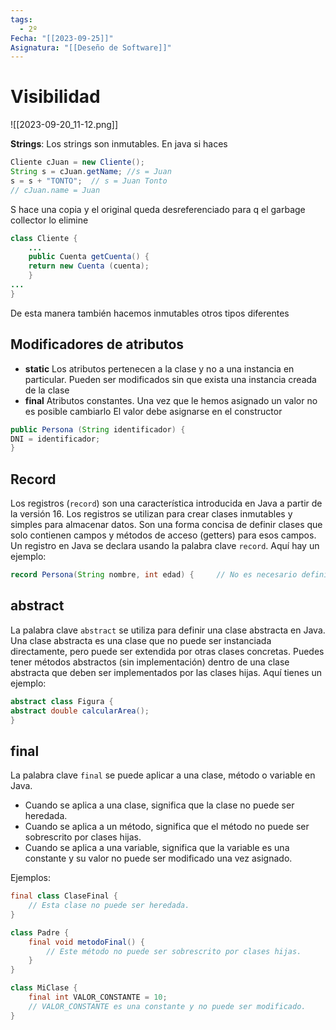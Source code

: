 ```yaml
---
tags:
  - 2º
Fecha: "[[2023-09-25]]"
Asignatura: "[[Deseño de Software]]"
---
```

# Visibilidad

![[2023-09-20_11-12.png]]

**Strings**: Los strings son inmutables. En java si haces
```java
Cliente cJuan = new Cliente();
String s = cJuan.getName; //s = Juan
s = s + "TONTO";  // s = Juan Tonto
// cJuan.name = Juan
```

S hace una copia y el original queda desreferenciado para q el garbage collector lo elimine

```java
class Cliente {
	...
	public Cuenta getCuenta() {
	return new Cuenta (cuenta);
	}
...
}
```

De esta manera también hacemos inmutables otros tipos diferentes

## Modificadores de atributos

* **static**
	Los atributos pertenecen a la clase y no a una instancia en particular.
	Pueden ser modificados sin que exista una instancia creada de la
	clase
* **final**
	Atributos constantes. Una vez que le hemos asignado un valor no es posible cambiarlo
	El valor debe asignarse en el constructor

```java
public Persona (String identificador) {
DNI = identificador;
}
```

## Record
Los registros (`record`) son una característica introducida en Java a partir de la versión 16. Los registros se utilizan para crear clases inmutables y simples para almacenar datos. Son una forma concisa de definir clases que solo contienen campos y métodos de acceso (getters) para esos campos. Un registro en Java se declara usando la palabra clave `record`. Aquí hay un ejemplo:


```java
record Persona(String nombre, int edad) {     // No es necesario definir métodos getter o equals/hashCode/toString }
```

## abstract 
La palabra clave `abstract` se utiliza para definir una clase abstracta en Java. Una clase abstracta es una clase que no puede ser instanciada directamente, pero puede ser extendida por otras clases concretas. Puedes tener métodos abstractos (sin implementación) dentro de una clase abstracta que deben ser implementados por las clases hijas. Aquí tienes un ejemplo:

```java
abstract class Figura {
abstract double calcularArea();
}
```

## final
La palabra clave `final` se puede aplicar a una clase, método o variable en Java.

- Cuando se aplica a una clase, significa que la clase no puede ser heredada.
- Cuando se aplica a un método, significa que el método no puede ser sobrescrito por clases hijas.
- Cuando se aplica a una variable, significa que la variable es una constante y su valor no puede ser modificado una vez asignado.

Ejemplos:
```java
final class ClaseFinal {
    // Esta clase no puede ser heredada.
}

class Padre {
    final void metodoFinal() {
        // Este método no puede ser sobrescrito por clases hijas.
    }
}

class MiClase {
    final int VALOR_CONSTANTE = 10;
    // VALOR_CONSTANTE es una constante y no puede ser modificado.
}
```
